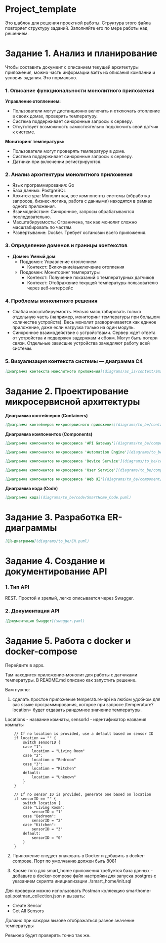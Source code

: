 # Project_template

Это шаблон для решения проектной работы. Структура этого файла повторяет структуру заданий. Заполняйте его по мере работы над решением.

# Задание 1. Анализ и планирование

<aside>

Чтобы составить документ с описанием текущей архитектуры приложения, можно часть информации взять из описания компании и условия задания. Это нормально.

</aside>

### 1. Описание функциональности монолитного приложения

**Управление отоплением:**

- Пользователи могут дистанционно включать и отключать отопление в своих домах, проверять температуру.
- Система поддерживает синхронные запросы к серверу.
- Отсутствует возможность самостоятельно подключить свой датчик к системе.

**Мониторинг температуры:**

- Пользователи могут проверять температуру в доме.
- Система поддерживает синхронные запросы к серверу.
- Датчики при включении регистрируются.

### 2. Анализ архитектуры монолитного приложения

- Язык программирования: Go
- База данных: PostgreSQL
- Архитектура: Монолитная, все компоненты системы (обработка запросов, бизнес-логика, работа с данными) находятся в рамках одного приложения.
- Взаимодействие: Синхронное, запросы обрабатываются последовательно.
- Масштабируемость: Ограничена, так как монолит сложно масштабировать по частям.
- Развертывание: Docker. Требует остановки всего приложения.

### 3. Определение доменов и границы контекстов

- **Домен: Умный дом**
    - Поддомен: Управление отоплением
        - Контекст: Включение/выключение отопления
    - Поддомен: Мониторинг температуры
        - Контекст: Получение показаний с температурных датчиков
        - Контекст: Отображение текущей температуры пользователю через веб-интерфейс

### **4. Проблемы монолитного решения**

- Слабая масштабируемость. Нельзя масштабировать только отдельную часть (например, мониторинг температуры при большом количестве устройств). Весь монолит разворачивается как единое приложение, даже если нагрузка только на один модуль.
- Синхронное взаимодействие с устройствами. Сервер ждет ответа от устройства и подвержен задержкам и сбоям. Могут быть потери связи. Отдельные зависшие устройства замедляют работу всей системы.

### 5. Визуализация контекста системы — диаграмма С4

```markdown
[Диаграмма контекста монолитного приложения](diagrams/as_is/context/SmartHome_Context.puml)
```

# Задание 2. Проектирование микросервисной архитектуры

**Диаграмма контейнеров (Containers)**

```markdown
[Диаграмма контейнеров микросервисного приложения](diagrams/to_be/container/SmartHome_Container.puml)
```

**Диаграмма компонентов (Components)**

```markdown
[Диаграмма компонентов микросервиса 'API Gateway'](diagrams/to_be/component/SmartHome_Component_Api.puml)
```

```markdown
[Диаграмма компонентов микросервиса 'Automation Engine'](diagrams/to_be/component/SmartHome_Component_Automation.puml)
```

```markdown
[Диаграмма компонентов микросервиса 'Device Service'](diagrams/to_be/component/SmartHome_Component_Device.puml)
```

```markdown
[Диаграмма компонентов микросервиса 'User Service'](diagrams/to_be/component/SmartHome_Component_User.puml)
```

```markdown
[Диаграмма компонентов микросервиса 'Web UI'](diagrams/to_be/component/SmartHome_Component_Web.puml)
```

**Диаграмма кода (Code)**

```markdown
[Диаграмма кода](diagrams/to_be/code/SmartHome_Code.puml)
```

# Задание 3. Разработка ER-диаграммы

```markdown
[ER-диаграмма](diagrams/to_be/ER.puml)
```

# Задание 4. Создание и документирование API

### 1. Тип API

REST. Простой и зрелый, легко описывается через Swagger.

### 2. Документация API

```markdown
[Документация Swagger](swagger.yaml)
```

# Задание 5. Работа с docker и docker-compose

Перейдите в apps.

Там находится приложение-монолит для работы с датчиками температуры. В README.md описано как запустить решение.

Вам нужно:

1) сделать простое приложение temperature-api на любом удобном для вас языке программирования, которое при запросе /temperature?location= будет отдавать рандомное значение температуры.

Locations - название комнаты, sensorId - идентификатор названия комнаты

```
	// If no location is provided, use a default based on sensor ID
	if location == "" {
		switch sensorID {
		case "1":
			location = "Living Room"
		case "2":
			location = "Bedroom"
		case "3":
			location = "Kitchen"
		default:
			location = "Unknown"
		}
	}

	// If no sensor ID is provided, generate one based on location
	if sensorID == "" {
		switch location {
		case "Living Room":
			sensorID = "1"
		case "Bedroom":
			sensorID = "2"
		case "Kitchen":
			sensorID = "3"
		default:
			sensorID = "0"
		}
	}
```

2) Приложение следует упаковать в Docker и добавить в docker-compose. Порт по умолчанию должен быть 8081

3) Кроме того для smart_home приложения требуется база данных - добавьте в docker-compose файл настройки для запуска postgres с указанием скрипта инициализации ./smart_home/init.sql

Для проверки можно использовать Postman коллекцию smarthome-api.postman_collection.json и вызвать:

- Create Sensor
- Get All Sensors

Должно при каждом вызове отображаться разное значение температуры

Ревьюер будет проверять точно так же.


